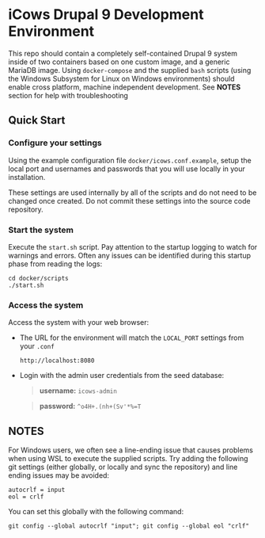 # iCows Drupal 9 Development Environment

This repo should contain a completely self-contained Drupal 9 system inside of two containers based
on one custom image, and a generic MariaDB image. Using `docker-compose` and the supplied `bash`
scripts (using the Windows Subsystem for Linux on Windows environments) should enable cross
platform, machine independent development. See **NOTES** section for help with troubleshooting

## Quick Start

### Configure your settings

Using the example configuration file `docker/icows.conf.example`, setup the local port and usernames
and passwords that you will use locally in your installation.

These settings are used internally by all of the scripts and do not need to be changed once created.
Do not commit these settings into the source code repository.

### Start the system

Execute the `start.sh` script. Pay attention to the startup logging to watch for warnings and
errors. Often any issues can be identified during this startup phase from reading the logs:

  ```
  cd docker/scripts
  ./start.sh
  ```

### Access the system

Access the system with your web browser:

* The URL for the environment will match the `LOCAL_PORT` settings from your `.conf`
  ```
  http://localhost:8080
  ```
* Login with the admin user credentials from the seed database:
  > **username:** `icows-admin`

  > **password:** `^o4H+.(nh+(Sv'*%=T`
  


## NOTES

For Windows users, we often see a line-ending issue that causes problems when using WSL to execute
the supplied scripts. Try adding the following git settings (either globally, or locally and sync
the repository) and line ending issues may be avoided:

  ```
  autocrlf = input
  eol = crlf
  ```

You can set this globally with the following command:

  ```
  git config --global autocrlf "input"; git config --global eol "crlf"
  ```

